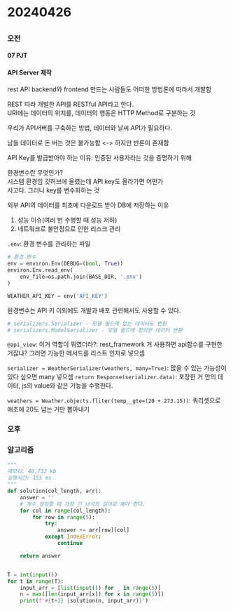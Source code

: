 # 20240426
## 
### 오전
#### 07 PJT
#### API Server 제작
rest API
backend와 frontend 만드는 사람들도 어떠한 방법론에 따라서 개발함  

REST 따라 개발한 API를 RESTful API라고 한다.  
URI에는 데이터의 위치를, 데이터의 행동은 HTTP Method로 구분하는 것  

우리가 API서버를 구축하는 방법, 데이터와 날씨 API가 필요하다.  

남들 데이터로 돈 버는 것은 불가능함  <-> 하지만 반론이 존재함  

API Key를 발급받아야 하는 이유: 인증된 사용자라는 것을 증명하기 위해  

환경변수란 무엇인가?  
시스템 환경임 
깃허브에 올렸는데 API key도 올라가면 어떤가  
사고다. 그러니 key를 변수화하는 것  

외부 API의 데이터를 최초에 다운로드 받아 DB에 저장하는 이유  
1. 성능 이슈(여러 번 수행할 때 성능 저하)
2. 네트워크로 불안정으로 인한 리스크 관리  


`.env`: 환경 변수를 관리하는 파일

``` python
# 환경 변수
env = environ.Env(DEBUG=(bool, True))
environ.Env.read_env(
    env_file=os.path.join(BASE_DIR, '.env')
)

WEATHER_API_KEY = env('API_KEY')
```

환경변수는 API 키 이외에도 개발과 배포 관련해서도 사용할 수 있다.  

``` python
# serializers.Serializer - 모델 필드에 없는 데이터도 변환
# serializers.ModelSerializer - 모델 필드에 정의한 데이터 변환
```

`@api_view`: 이거 역할이 뭐였더라?: rest_framework 거 사용하면 api함수를 구현한 거잖냐? 그러면 가능한 메서드를 리스트 인자로 넣으셈  


`serializer = WeatherSerializer(weathers, many=True)`: 많을 수 있는 가능성이 있다 싶으면 many 넣으셈 
 `return Response(serializer.data)`: 포장한 거 안의 데이터, js의 value와 같은 기능을 수행한다.  

`weathers = Weather.objects.fliter(temp__gte=(20 + 273.15))`: 쿼리셋으로 애초에 20도 넘는 거만 뽑아내기

### 오후

### 알고리즘
``` python
"""
메모리: 48,732 kb
실행시간: 155 ms
"""
def solution(col_length, arr):
    answer = ''
    # 개수 설정할 때 가장 긴 녀석의 길이로 해야 한다.
    for col in range(col_length):
        for row in range(5):
            try:
                answer += arr[row][col]
            except IndexError:
                continue

    return answer


T = int(input())
for t in range(T):
    input_arr = [list(input()) for _ in range(5)]
    n = max([len(input_arr[x]) for x in range(5)])
    print(f'#{t+1} {solution(n, input_arr)}')
```

